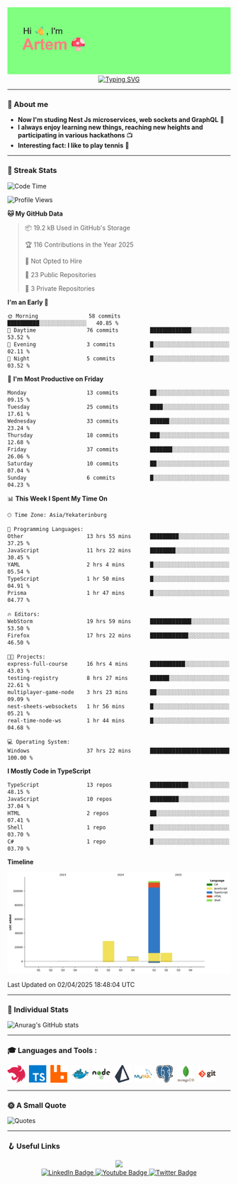 <div id="header" align="center">
  <img src="https://github.com/CurlyBattery/CurlyBattery/blob/master/header.png?raw=true" alt="альтернативный текст">
  <a href="https://git.io/typing-svg"><img src="https://readme-typing-svg.demolab.com?font=Fira+Code&pause=1000&color=2BF777&width=435&lines=I've+been+doing+backend+programming+;on+Nest+JS+for+13+months+now" alt="Typing SVG" /></a>
</div>

---

### :otter: About me 
- __Now I'm studing Nest Js microservices, web sockets and GraphQL__ 🧩
- __I always enjoy learning new things, reaching new heights and participating in various hackathons__ 📺
- __Interesting fact: I like to play tennis__ 🏓

---

### :monorail: Streak Stats 

<!--START_SECTION:waka-->
![Code Time](http://img.shields.io/badge/Code%20Time-579%20hrs%2031%20mins-blue)

![Profile Views](http://img.shields.io/badge/Profile%20Views-6-blue)

**🐱 My GitHub Data** 

> 📦 19.2 kB Used in GitHub's Storage 
 > 
> 🏆 116 Contributions in the Year 2025
 > 
> 🚫 Not Opted to Hire
 > 
> 📜 23 Public Repositories 
 > 
> 🔑 3 Private Repositories 
 > 
**I'm an Early 🐤** 

```text
🌞 Morning                58 commits          ██████████░░░░░░░░░░░░░░░   40.85 % 
🌆 Daytime                76 commits          █████████████░░░░░░░░░░░░   53.52 % 
🌃 Evening                3 commits           █░░░░░░░░░░░░░░░░░░░░░░░░   02.11 % 
🌙 Night                  5 commits           █░░░░░░░░░░░░░░░░░░░░░░░░   03.52 % 
```
📅 **I'm Most Productive on Friday** 

```text
Monday                   13 commits          ██░░░░░░░░░░░░░░░░░░░░░░░   09.15 % 
Tuesday                  25 commits          ████░░░░░░░░░░░░░░░░░░░░░   17.61 % 
Wednesday                33 commits          ██████░░░░░░░░░░░░░░░░░░░   23.24 % 
Thursday                 18 commits          ███░░░░░░░░░░░░░░░░░░░░░░   12.68 % 
Friday                   37 commits          ███████░░░░░░░░░░░░░░░░░░   26.06 % 
Saturday                 10 commits          ██░░░░░░░░░░░░░░░░░░░░░░░   07.04 % 
Sunday                   6 commits           █░░░░░░░░░░░░░░░░░░░░░░░░   04.23 % 
```


📊 **This Week I Spent My Time On** 

```text
🕑︎ Time Zone: Asia/Yekaterinburg

💬 Programming Languages: 
Other                    13 hrs 55 mins      █████████░░░░░░░░░░░░░░░░   37.25 % 
JavaScript               11 hrs 22 mins      ████████░░░░░░░░░░░░░░░░░   30.45 % 
YAML                     2 hrs 4 mins        █░░░░░░░░░░░░░░░░░░░░░░░░   05.54 % 
TypeScript               1 hr 50 mins        █░░░░░░░░░░░░░░░░░░░░░░░░   04.91 % 
Prisma                   1 hr 47 mins        █░░░░░░░░░░░░░░░░░░░░░░░░   04.77 % 

🔥 Editors: 
WebStorm                 19 hrs 59 mins      █████████████░░░░░░░░░░░░   53.50 % 
Firefox                  17 hrs 22 mins      ████████████░░░░░░░░░░░░░   46.50 % 

🐱‍💻 Projects: 
express-full-course      16 hrs 4 mins       ███████████░░░░░░░░░░░░░░   43.03 % 
testing-registry         8 hrs 27 mins       ██████░░░░░░░░░░░░░░░░░░░   22.61 % 
multiplayer-game-node    3 hrs 23 mins       ██░░░░░░░░░░░░░░░░░░░░░░░   09.09 % 
nest-sheets-websockets   1 hr 56 mins        █░░░░░░░░░░░░░░░░░░░░░░░░   05.21 % 
real-time-node-ws        1 hr 44 mins        █░░░░░░░░░░░░░░░░░░░░░░░░   04.68 % 

💻 Operating System: 
Windows                  37 hrs 22 mins      █████████████████████████   100.00 % 
```

**I Mostly Code in TypeScript** 

```text
TypeScript               13 repos            ████████████░░░░░░░░░░░░░   48.15 % 
JavaScript               10 repos            █████████░░░░░░░░░░░░░░░░   37.04 % 
HTML                     2 repos             ██░░░░░░░░░░░░░░░░░░░░░░░   07.41 % 
Shell                    1 repo              █░░░░░░░░░░░░░░░░░░░░░░░░   03.70 % 
C#                       1 repo              █░░░░░░░░░░░░░░░░░░░░░░░░   03.70 % 
```



**Timeline**

![Lines of Code chart](https://raw.githubusercontent.com/CurlyBattery/CurlyBattery/master/assets/bar_graph.png)


 Last Updated on 02/04/2025 18:48:04 UTC
<!--END_SECTION:waka-->

---

### :slot_machine: Individual Stats 
![Anurag's GitHub stats](https://github-readme-stats.vercel.app/api?username=CurlyBattery&hide=contribs,prs&theme=dracula)

---

### :mortar_board: Languages and Tools :
<div>
  <img src="https://github.com/devicons/devicon/blob/master/icons/nestjs/nestjs-original.svg" title="Nest" alt="Nest" width="40" height="40"/>&nbsp;
  <img src="https://github.com/devicons/devicon/blob/master/icons/typescript/typescript-plain.svg" title="TypeScript" alt="TypeScript" width="40" height="40"/>&nbsp;
  <img src="https://github.com/devicons/devicon/blob/master/icons/rabbitmq/rabbitmq-original.svg" title="Rabbit" alt="RabbitMQ" width="40" height="40"/>&nbsp;
  <img src="https://github.com/devicons/devicon/blob/master/icons/docker/docker-original.svg" title="Docker" alt="Docker" width="40" height="40"/>&nbsp;
  <img src="https://github.com/devicons/devicon/blob/master/icons/nodejs/nodejs-original-wordmark.svg" title="NodeJS" alt="NodeJS" width="40" height="40"/>&nbsp;
  <img src="https://github.com/devicons/devicon/blob/master/icons/prisma/prisma-original.svg" title="Prisma"  alt="Prisma" width="40" height="40"/>&nbsp;
  <img src="https://github.com/devicons/devicon/blob/master/icons/mysql/mysql-original-wordmark.svg" title="MySQL"  alt="MySQL" width="40" height="40"/>&nbsp;
  <img src="https://github.com/devicons/devicon/blob/master/icons/postgresql/postgresql-original.svg" title="PostgreSQL"  alt="PostgreSQL" width="40" height="40"/>&nbsp;
  <img src="https://github.com/devicons/devicon/blob/master/icons/mongodb/mongodb-original-wordmark.svg" title="MongoDB" alt="MongoDB" width="40" height="40"/>&nbsp;
  <img src="https://github.com/devicons/devicon/blob/master/icons/git/git-original-wordmark.svg" title="Git" **alt="Git" width="40" height="40"/>
</div>

---

### :sun_with_face: A Small Quote
![Quotes](https://quotes-github-readme.vercel.app/api?type=horizontal&theme=dark)

---

### :hook: Useful Links 
<div align="center">
  <img src="https://media2.giphy.com/media/v1.Y2lkPTc5MGI3NjExdG1qb3M0MHpyZmczeDJoZzR4Z2lvcXBydDhpejNpb3Zoc2NoM2lnaCZlcD12MV9pbnRlcm5hbF9naWZfYnlfaWQmY3Q9Zw/FXynzLoP14IHsnfGmO/giphy.gif" height="300">
  
  <div id="badges">
  <a href="your-linkedin-URL">
    <img src="https://img.shields.io/badge/LinkedIn-blue?style=for-the-badge&logo=linkedin&logoColor=white" alt="LinkedIn Badge"/>
  </a>
  <a href="your-youtube-URL">
    <img src="https://img.shields.io/badge/YouTube-red?style=for-the-badge&logo=youtube&logoColor=white" alt="Youtube Badge"/>
  </a>
  <a href="your-twitter-URL">
    <img src="https://img.shields.io/badge/Twitter-blue?style=for-the-badge&logo=twitter&logoColor=white" alt="Twitter Badge"/>
  </a>
